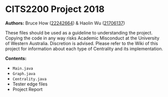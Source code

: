 # CITS2200 Project 2018
<b>Authors:</b> Bruce How ([22242664](https://github.com/Brucehow4/)) & Haolin Wu ([21706137](https://github.com/haolinwu97))

These files should be used as a guideline to understanding the project. Copying the code in any way risks Academic Misconduct at the University of Western Australia. Discretion is advised. Please refer to the Wiki of this project for information about each type of Centrality and its implementation.

<b>Contents:</b>
  
  - `Main.java`
  - `Graph.java`
  - `Centrality.java`
  - Tester edge files
  - Project Report
